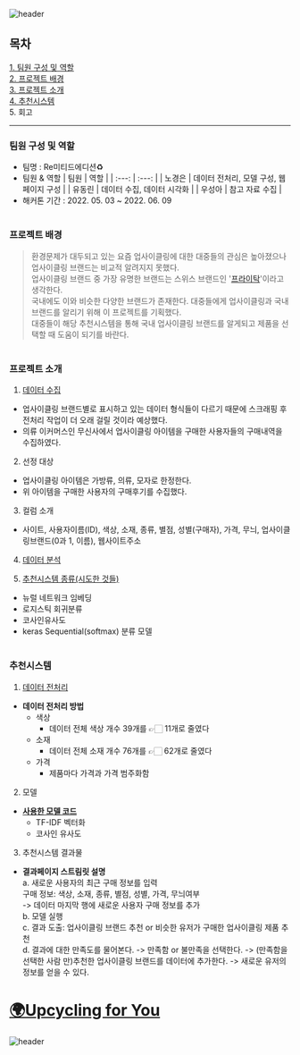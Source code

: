 ![header](https://capsule-render.vercel.app/api?type=waving&color=9ACB34&height=300&section=header&text=🪴업사이클링%20브랜드%20추천🪴&fontSize=70&)
## 목차
[1. 팀원 구성 및 역할](#팀원-구성-및-역할)<br>
[2. 프로젝트 배경](#프로젝트-배경)<br>
[3. 프로젝트 소개](#프로젝트-소개)<br>
[4. 추천시스템](#추천시스템)<br>
5. 회고
***
### 팀원 구성 및 역할
* 팀명 : Re미티드에디션♻️
* 팀원 & 역할
  | 팀원 | 역할 |
  | :---: | :---: |
  | 노경은 | 데이터 전처리, 모델 구성, 웹페이지 구성 |
  | 유동린 | 데이터 수집, 데이터 시각화 |
  | 우성아 | 참고 자료 수집 |
* 해커톤 기간 : 2022. 05. 03 ~ 2022. 06. 09

#

### 프로젝트 배경
> 환경문제가 대두되고 있는 요즘 업사이클링에 대한 대중들의 관심은 높아졌으나 업사이클링 브랜드는 비교적 알려지지 못했다.  
업사이클링 브랜드 중 가장 유명한 브랜드는 스위스 브랜드인 '[프라이탁](https://ko.wikipedia.org/wiki/%ED%94%84%EB%9D%BC%EC%9D%B4%ED%83%81)'이라고 생각한다.  
국내에도 이와 비슷한 다양한 브랜드가 존재한다. 대중들에게 업사이클링과 국내브랜드를 알리기 위해 이 프로젝트를 기획했다.  
대중들이 해당 추천시스템을 통해 국내 업사이클링 브랜드를 알게되고 제품을 선택할 때 도움이 되기를 바란다.

#

### 프로젝트 소개
1. [데이터 수집](https://github.com/nxkyoungeun/AIFFEL_Hackathon/blob/main/%EB%8D%B0%EC%9D%B4%ED%84%B0/%EB%8D%B0%EC%9D%B4%ED%84%B0%20%EC%88%98%EC%A7%91%20%EA%B3%BC%EC%A0%95.md)<br>
- 업사이클링 브랜드별로 표시하고 있는 데이터 형식들이 다르기 때문에 스크래핑 후 전처리 작업이 더 오래 걸릴 것이라 예상했다.
- 의류 이커머스인 무신사에서 업사이클링 아이템을 구매한 사용자들의 구매내역을 수집하였다.
2. 선정 대상
- 업사이클링 아이템은 가방류, 의류, 모자로 한정한다.
- 위 아이템을 구매한 사용자의 구매후기를 수집했다.
3. 컬럼 소개
- 사이트, 사용자이름(ID), 색상, 소재, 종류, 별점, 성별(구매자), 가격, 무늬, 업사이클링브랜드(0과 1, 이름), 웹사이트주소
4. [데이터 분석](https://github.com/nxkyoungeun/AIFFEL_Hackathon/blob/main/%EB%8D%B0%EC%9D%B4%ED%84%B0/%EB%8D%B0%EC%9D%B4%ED%84%B0%20%EC%8B%9C%EA%B0%81%ED%99%94.md)<br>

5. [추천시스템 종류(시도한 것들)](https://github.com/nxkyoungeun/AIFFEL_Hackathon/blob/main/%EB%AA%A8%EB%8D%B8%20%EC%8B%9C%EB%8F%84%ED%95%9C%EA%B2%83/%EC%B6%94%EC%B2%9C%EC%8B%9C%EC%8A%A4%ED%85%9C%20%EC%A2%85%EB%A5%98(%EC%8B%9C%EB%8F%84%ED%95%9C%20%EA%B2%83%EB%93%A4).md)<br>
- 뉴럴 네트워크 임베딩
- 로지스틱 회귀분류
- 코사인유사도
- keras Sequential(softmax) 분류 모델
#

### 추천시스템
1. [데이터 전처리](https://github.com/nxkyoungeun/AIFFEL_Hackathon/blob/main/%EB%8D%B0%EC%9D%B4%ED%84%B0/%EB%8D%B0%EC%9D%B4%ED%84%B0%20%EC%A0%84%EC%B2%98%EB%A6%AC.md)<br>
- **데이터 전처리 방법**
  - 색상  
    - 데이터 전체 색상 개수 39개를 👉🏻 11개로 줄였다
  - 소재  
    - 데이터 전체 소재 개수 76개를 👉🏻 62개로 줄였다
  - 가격
    - 제품마다 가격과 가격 범주화함
2. 모델
- **[사용한 모델 코드](https://github.com/nxkyoungeun/AIFFEL_Hackathon/blob/main/%E1%84%8F%E1%85%A9%E1%84%89%E1%85%A1%E1%84%8B%E1%85%B5%E1%86%AB%E1%84%8B%E1%85%B2%E1%84%89%E1%85%A1%E1%84%83%E1%85%A901.ipynb)<br>**
  - TF-IDF 벡터화
  - 코사인 유사도

3. 추천시스템 결과물  
- **결과페이지 스트림릿 설명**  
a. 새로운 사용자의 최근 구매 정보를 입력  
    구매 정보: 색상, 소재, 종류, 별점, 성별, 가격, 무늬여부  
     -> 데이터 마지막 행에 새로운 사용자 구매 정보를 추가  
b. 모델 실행  
c. 결과 도출: 업사이클링 브랜드 추천 or 비슷한 유저가 구매한 업사이클링 제품 추천  
d. 결과에 대한 만족도를 물어본다. -> 만족함 or 불만족을 선택한다. -> (만족함을 선택한 사람 만)추천한 업사이클링 브랜드를 데이터에 추가한다. -> 새로운 유저의 정보를 얻을 수 있다.  

# [🌍Upcycling for You](https://share.streamlit.io/nxkyoungeun/aiffel_hackathon/main/app.py)<br>


![header](https://capsule-render.vercel.app/api?type=waving&color=9ACB34&height=300&section=footer&fontSize=90&)


